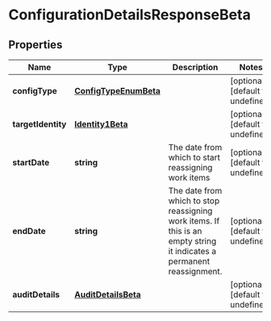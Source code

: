 # ConfigurationDetailsResponseBeta

## Properties

Name | Type | Description | Notes
------------ | ------------- | ------------- | -------------
**configType** | [**ConfigTypeEnumBeta**](ConfigTypeEnumBeta.md) |  | [optional] [default to undefined]
**targetIdentity** | [**Identity1Beta**](Identity1Beta.md) |  | [optional] [default to undefined]
**startDate** | **string** | The date from which to start reassigning work items | [optional] [default to undefined]
**endDate** | **string** | The date from which to stop reassigning work items.  If this is an empty string it indicates a permanent reassignment. | [optional] [default to undefined]
**auditDetails** | [**AuditDetailsBeta**](AuditDetailsBeta.md) |  | [optional] [default to undefined]

